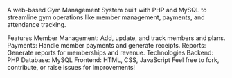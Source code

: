 A web-based Gym Management System built with PHP and MySQL to streamline gym operations like member management, payments, and attendance tracking.

Features
Member Management: Add, update, and track members and plans.
Payments: Handle member payments and generate receipts.
Reports: Generate reports for memberships and revenue.
Technologies
Backend: PHP
Database: MySQL
Frontend: HTML, CSS, JavaScript
Feel free to fork, contribute, or raise issues for improvements!
